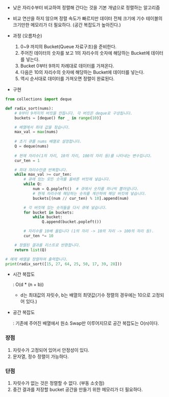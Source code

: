 - 낮은 자리수부터 비교하여 정렬해 간다는 것을 기본 개념으로 정렬하는 알고리즘
- 비교 연산을 하지 않으며 정렬 속도가 빠르지만 데이터 전체 크기에 기수 테이블의 크기만한 메모리가 더 필요하다. (공간 복잡도가 높아진다.)
- 과정 (오름차순)
    1. 0~9 까지의 Bucket(Queue 자료구조)을 준비한다.
    2. 주어진 데이터의 숫자를 보고 1의 자리수의 숫자에 해당하는 Bucket에 데이터를 넣는다.
    3. Bucket 0부터 9까지 차례대로 데이터를 가져온다.
    4. 다음은 10의 자리수의 숫자에 해당하는 Bucket에 데이터를 넣는다.
    5. 역시 순서대로 데이터를 가져오면 정렬이 완료된다.
    
    
- 구현

```python
from collections import deque

def radix_sort(nums):
    # 0부터 9까지의 버킷을 만듭니다. 각 버킷은 deque로 구성됩니다.
    buckets = [deque() for _ in range(10)]

    # 배열에서 최대 값을 찾습니다.
    max_val = max(nums)
    
    # 초기 큐를 nums 배열로 설정합니다.
    Q = deque(nums)
    
    # 현재 자리수(1의 자리, 10의 자리, 100의 자리 등)를 나타내는 변수입니다.
    cur_ten = 1

    # 최대 자리수만큼 반복합니다.
    while max_val >= cur_ten:
        # 큐에 있는 모든 숫자를 올바른 버킷에 넣습니다.
        while Q:
            num = Q.popleft()  # 큐에서 숫자를 하나씩 뽑아냅니다.
            # 현재 자리수에 해당하는 숫자를 계산하여 해당 버킷에 넣습니다.
            buckets[(num // cur_ten) % 10].append(num)

        # 각 버킷에 있는 숫자들을 다시 큐에 넣습니다.
        for bucket in buckets:
            while bucket:
                Q.append(bucket.popleft())

        # 자리수를 10배 올립니다 (1의 자리 -> 10의 자리 -> 100의 자리 등).
        cur_ten *= 10

    # 정렬된 결과를 리스트로 반환합니다.
    return list(Q)

# 예제 배열을 정렬하여 출력합니다.
print(radix_sort([15, 27, 64, 25, 50, 17, 39, 28]))
```

- 시간 복잡도
    
    :  O(d * (n + b))
    
    - d는 최대값의 자릿수, b는 배열의 최댓값(기수 정렬의 경우에는 10으로 고정되어 있다.)
    
- 공간 복잡도
    
    : 기존에 주어진 배열에서 원소 Swap만 이루어지므로 공간 복잡도는 O(n)이다.
    

### 장점

1. 자릿수가 고정되어 있어서 안정성이 있다.
2. 문자열, 정수 정렬이 가능하다.

### 단점

1. 자릿수가 없는 것은 정렬할 수 없다. (부동 소숫점)
2. 중간 결과를 저장할 bucket 공간을 만들기 위한 메모리가 더 필요하다.
